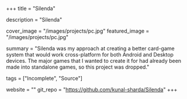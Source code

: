 +++
title = "Silenda"

description = "Silenda"

cover_image = "/images/projects/pc.jpg"
featured_image = "/images/projects/pc.jpg"

summary = "Silenda was my approach at creating a better card-game system that would work cross-platform for both Android and Desktop devices. The major games that I wanted to create it for had already been made into standalone games, so this project was dropped." 

tags = ["Incomplete", "Source"]

website = ""
git_repo = "https://github.com/kunal-sharda/Silenda"
+++ 